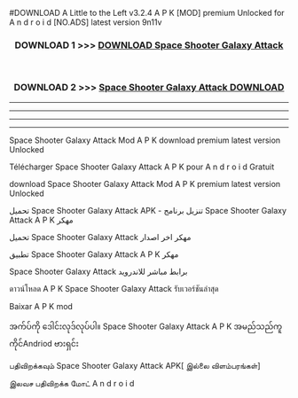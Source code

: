 #DOWNLOAD A Little to the Left v3.2.4 A P K [MOD] premium Unlocked for A n d r o i d [NO.ADS] latest version 9n11v 



<div align="center">

<h3>DOWNLOAD 1 >>> <a href="https://getmod1.web.app/?judule=Btd Battles">DOWNLOAD Space Shooter Galaxy Attack</a></h3><br>

<h3>DOWNLOAD 2 >>> <a href="https://getmod1.web.app/?judule=Btd Battles">Space Shooter Galaxy Attack DOWNLOAD </a></h3>

</div>


----------------------------------------------------------

----------------------------------------------------------

----------------------------------------------------------

----------------------------------------------------------


Space Shooter Galaxy Attack Mod A P K download premium latest version Unlocked

Télécharger Space Shooter Galaxy Attack A P K pour A n d r o i d Gratuit

download Space Shooter Galaxy Attack Mod A P K premium latest version Unlocked

تحميل Space Shooter Galaxy Attack APK - تنزيل برنامج Space Shooter Galaxy Attack A P K مهكر

تحميل Space Shooter Galaxy Attack مهكر اخر اصدار

تطبيق Space Shooter Galaxy Attack A P K مهكر

Space Shooter Galaxy Attack برابط مباشر للاندرويد

ดาวน์โหลด A P K Space Shooter Galaxy Attack รับเวอร์ชันล่าสุด

Baixar A P K mod

အက်ပ်ကို ဒေါင်းလုဒ်လုပ်ပါ။ Space Shooter Galaxy Attack A P K အမည်သည်ကူကိုင်Andriod ဗားရှင်း

பதிவிறக்கவும் Space Shooter Galaxy Attack APK[ இல்லை விளம்பரங்கள்] 
 
இலவச பதிவிறக்க மோட் A n d r o i d



